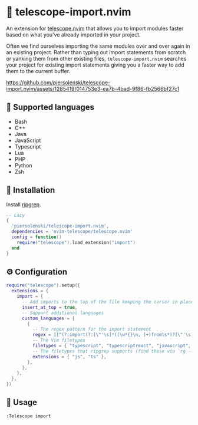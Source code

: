 # 🚢 telescope-import.nvim

An extension for [telescope.nvim](https://github.com/nvim-telescope/telescope.nvim)
that allows you to import modules faster based on what you've already imported in your project.

Often we find ourselves importing the same modules over and over again in an existing project. Rather than typing out import statements from scratch or yanking them from other existing files, `telescope-import.nvim` searches your project for existing import statements giving you a faster way to add them to the current buffer.

https://github.com/piersolenski/telescope-import.nvim/assets/1285419/014753e3-ea7b-4bad-9f86-fb2566bf27c1

## 🤖 Supported languages

- Bash
- C++
- Java
- JavaScript
- Typescript
- Lua
- PHP
- Python
- Zsh

## 🔩 Installation

Install [ripgrep](https://github.com/BurntSushi/ripgrep).

```lua
-- Lazy
{
  'piersolenski/telescope-import.nvim',
  dependencies = 'nvim-telescope/telescope.nvim'
  config = function()
    require("telescope").load_extension("import")
  end
}
```

## ⚙️ Configuration

```lua
require("telescope").setup({
  extensions = {
    import = {
      -- Add imports to the top of the file keeping the cursor in place
      insert_at_top = true,
      -- Support additional languages
      custom_languages = {
        {
          -- The regex pattern for the import statement
          regex = [[^(?:import(?:[\"'\s]*([\w*{}\n, ]+)from\s*)?[\"'\s](.*?)[\"'\s].*)]],
          -- The Vim filetypes
          filetypes = { "typescript", "typescriptreact", "javascript", "react" },
          -- The filetypes that ripgrep supports (find these via `rg --type-list`)
          extensions = { "js", "ts" },
        },
      },
    },
  },
})
```

## 🚀 Usage

```
:Telescope import
```

